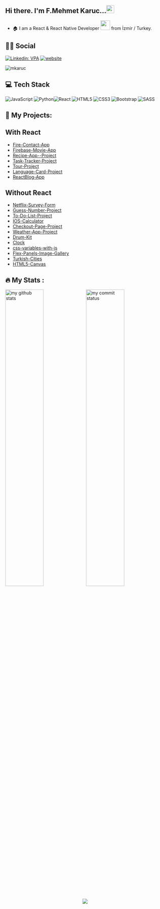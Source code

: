 
## Hi there. I'm F.Mehmet Karuc...<img src="https://media.giphy.com/media/hvRJCLFzcasrR4ia7z/giphy.gif" width="25px">
- :house: I am a React & React Native Developer <img src="https://media.giphy.com/media/WUlplcMpOCEmTGBtBW/giphy.gif" width="30"> from İzmir / Turkey.



## :man::woman: Social
[![Linkedin: VPA](https://img.shields.io/badge/linkedin-%230077B5.svg?&style=for-the-badge&logo=linkedin&logoColor=white)](https://www.linkedin.com/in/fatih-mehmet-karuc/)
[![website](https://img.shields.io/badge/gmail-f1f2f6.svg?&style=for-the-badge&logo=gmail&logoColor=red)](mailto:fatihmehmetkaruc@gmail.com)
<p align="left"> <img src="https://komarev.com/ghpvc/?username=mkaruc" alt="mkaruc" /> </p>

## 💻 Tech Stack

![JavaScript](https://img.shields.io/badge/javascript-%23323330.svg?style=flat&logo=javascript&logoColor=%23F7DF1E) ![Python](https://img.shields.io/badge/python-3670A0?style=flat&logo=python&logoColor=ffdd54)![React](https://img.shields.io/badge/react-%2320232a.svg?style=flat&logo=react&logoColor=%2361DAFB) ![HTML5](https://img.shields.io/badge/html5-%23E34F26.svg?style=flat&logo=html5&logoColor=white) ![CSS3](https://img.shields.io/badge/css3-%231572B6.svg?style=flat&logo=css3&logoColor=white) ![Bootstrap](https://img.shields.io/badge/bootstrap-%23563D7C.svg?style=flat&logo=bootstrap&logoColor=white) ![SASS](https://img.shields.io/badge/SASS-hotpink.svg?style=flat&logo=SASS&logoColor=white) 



                                                                                                                                      
 
                                                                                               
## :star2: My Projects: 
## With React
- <a href="https://firecontact-mkaruc.netlify.app/" target="_blank" >Fire-Contact-App</a>
- <a href="https://movie-app-mkaruc.vercel.app/" target="_blank" >Firebase-Movie-App</a>
- <a href="https://github.com/mkaruc/recipe-app-project/tree/context-reducer" target="_blank" >Recipe-App--Project</a>
- <a href="https://github.com/mkaruc/task-tracker" target="_blank" >Task-Tracker-Project</a>
- <a href="https://github.com/mkaruc/tour-place" target="_blank" >Tour-Project</a>
- <a href="https://github.com/mkaruc/language-card" target="_blank" >Language-Card-Project</a>
- <a href="https://react-blog-app-enes.netlify.app/" target="_blank" >ReactBlog-App</a> 
## Without React
 
 - <a href="https://github.com/mkaruc/netflix-project" target="_blank" >Netflix-Survey-Form</a>
 - <a href="https://github.com/mkaruc/guessTheNumber" target="_blank" >Guess-Number-Project</a>
 - <a href="https://github.com/mkaruc/toDoList" target="_blank" >To-Do-List-Project</a>
 - <a href="https://github.com/mkaruc/ioscalculator" target="_blank" >IOS-Calculator</a>
 - <a href="https://github.com/mkaruc/checkout-js" target="_blank" >Checkout-Page-Project</a>
 - <a href="https://github.com/mkaruc/weather-app" target="_blank" >Weather-App-Project</a>
 - <a href="https://github.com/mkaruc/JS30days-day1-drumKit" target="_blank" >Drum-Kit</a>
 - <a href="https://github.com/mkaruc/JavaScript30-day2-Clock" target="_blank" >Clock</a>
 - <a href="https://github.com/mkaruc/JavaScript30-day3-CSSJS" target="_blank" >css-variables-with-js</a>
 - <a href="https://github.com/mkaruc/JavaScript30-day5-flexPanelsImageGallery" target="_blank" >Flex-Panels-Image-Gallery</a>
 - <a href="https://github.com/mkaruc/JavaScript30-day6-ajaxTypeAhead" target="_blank" >Turkish-Cities</a>
 - <a href="https://github.com/mkaruc/JavaScript30-day8-html5Canvas" target="_blank" >HTML5-Canvas</a>

## :fire: My Stats :
                                                                        
<p align="left">
<img src="https://github-readme-stats.vercel.app/api?username=mkaruc&show_icons=true&theme=dark)"  alt="my github stats" width="49%"/>&nbsp;
<img src="https://github-readme-streak-stats.herokuapp.com?user=mkaruc&theme=dark&hide_border=true" alt="my commit status" width="49%" />  </p>
<p align="center"> <img src="[(https://github-readme-stats.vercel.app/api/top-langs/?username=mkaruc&layout=compact)](https://github.com/mkaruc/github-readme-stats))]" > </p>
